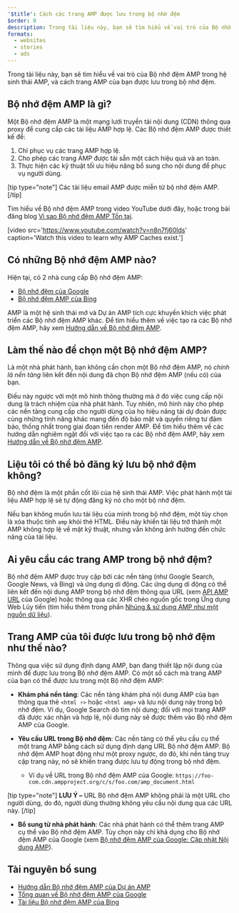 ```yaml
---
'$title': Cách các trang AMP được lưu trong bộ nhớ đệm
$order: 0
description: Trong tài liệu này, bạn sẽ tìm hiểu về vai trò của Bộ nhớ đệm AMP trong hệ sinh thái AMP, và cách trang AMP của bạn được lưu trong bộ nhớ đệm.
formats:
  - websites
  - stories
  - ads
---
```


Trong tài liệu này, bạn sẽ tìm hiểu về vai trò của Bộ nhớ đệm AMP trong hệ sinh thái AMP, và cách trang AMP của bạn được lưu trong bộ nhớ đệm.

## Bộ nhớ đệm AMP là gì?

Một Bộ nhớ đệm AMP là một mạng lưới truyền tải nội dung (CDN) thông qua proxy để cung cấp các tài liệu AMP hợp lệ. Các Bộ nhớ đệm AMP được thiết kế để:

1. Chỉ phục vụ các trang AMP hợp lệ.
2. Cho phép các trang AMP được tải sẵn một cách hiệu quả và an toàn.
3. Thực hiện các kỹ thuật tối ưu hiệu năng bổ sung cho nội dung để phục vụ người dùng.

[tip type="note"] Các tài liệu email AMP được miễn từ bộ nhớ đệm AMP. [/tip]

Tìm hiểu về Bộ nhớ đệm AMP trong video YouTube dưới đây, hoặc trong bài đăng blog [Vì sao Bộ nhớ đệm AMP Tồn tại](https://medium.com/@pbakaus/why-amp-caches-exist-cd7938da2456).

[video src='https://www.youtube.com/watch?v=n8n7fj60lds' caption='Watch this video to learn why AMP Caches exist.']

## Có những Bộ nhớ đệm AMP nào?

Hiện tại, có 2 nhà cung cấp Bộ nhớ đệm AMP:

- [Bộ nhớ đệm của Google](https://developers.google.com/amp/cache/)
- [Bộ nhớ đệm AMP của Bing](https://www.bing.com/webmaster/help/bing-amp-cache-bc1c884c)

AMP là một hệ sinh thái mở và Dự án AMP tích cực khuyến khích việc phát triển các Bộ nhớ đệm AMP khác. Để tìm hiểu thêm về việc tạo ra các Bộ nhớ đệm AMP, hãy xem [Hướng dẫn về Bộ nhớ đệm AMP](https://github.com/ampproject/amphtml/blob/master/spec/amp-cache-guidelines.md).

## Làm thế nào để chọn một Bộ nhớ đệm AMP?

Là một nhà phát hành, bạn không cần chọn một Bộ nhớ đệm AMP, nó _chính là nền tảng_ liên kết đến nội dung đã chọn Bộ nhớ đệm AMP (nếu có) của bạn.

Điều này ngược với một mô hình thông thường mà ở đó việc cung cấp nội dung là trách nhiệm của nhà phát hành. Tuy nhiên, mô hình này cho phép các nền tảng cung cấp cho người dùng của họ hiệu năng tải dự đoán được cùng những tính năng khác mang đến độ bảo mật và quyền riêng tư đảm bảo, thống nhất trong giai đoạn tiền render AMP. Để tìm hiểu thêm về các hướng dẫn nghiêm ngặt đối với việc tạo ra các Bộ nhớ đệm AMP, hãy xem [Hướng dẫn về Bộ nhớ đệm AMP](https://github.com/ampproject/amphtml/blob/master/spec/amp-cache-guidelines.md).

## Liệu tôi có thể bỏ đăng ký lưu bộ nhớ đệm không?

Bộ nhớ đệm là một phần cốt lõi của hệ sinh thái AMP. Việc phát hành một tài liệu AMP hợp lệ sẽ tự động đăng ký nó cho một bộ nhớ đệm.

Nếu bạn không muốn lưu tài liệu của mình trong bộ nhớ đệm, một tùy chọn là xóa thuộc tính `amp` khỏi thẻ HTML. Điều này khiến tài liệu trở thành một AMP không hợp lệ về mặt kỹ thuật, nhưng vẫn không ảnh hưởng đến chức năng của tài liệu.

## Ai yêu cầu các trang AMP trong bộ nhớ đệm?

Bộ nhớ đệm AMP được truy cập bởi các nền tảng (như Google Search, Google News, và Bing) và ứng dụng di động. Các ứng dụng di động có thể liên kết đến nội dung AMP trong bộ nhớ đệm thông qua URL (xem [API AMP URL](https://developers.google.com/amp/cache/use-amp-url) của Google) hoặc thông qua các XHR chéo nguồn gốc trong Ứng dụng Web Lũy tiến (tìm hiểu thêm trong phần [Nhúng & sử dụng AMP như một nguồn dữ liệu](../../../../documentation/guides-and-tutorials/integrate/amp-in-pwa.md)).

<amp-img src="/static/img/docs/platforms_accessing_cache.png" width="1054" height="356" layout="responsive" alt="platforms and mobile apps access cached AMP pages"></amp-img>

## Trang AMP của tôi được lưu trong bộ nhớ đệm như thế nào?

Thông qua việc sử dụng định dạng AMP, bạn đang thiết lập nội dung của mình để được lưu trong Bộ nhớ đệm AMP. Có một số cách mà trang AMP của bạn có thể được lưu trong một Bộ nhớ đệm AMP:

- **Khám phá nền tảng**: Các nền tảng khám phá nội dung AMP của bạn thông qua thẻ `<html ⚡>` hoặc `<html amp>` và lưu nội dung này trong bộ nhớ đệm. Ví dụ, Google Search dò tìm nội dung; đối với mọi trang AMP đã được xác nhận và hợp lệ, nội dung này sẽ được thêm vào Bộ nhớ đệm AMP của Google.

- **Yêu cầu URL trong Bộ nhớ đệm**: Các nền tảng có thể yêu cầu cụ thể một trang AMP bằng cách sử dụng định dạng URL Bộ nhớ đệm AMP. Bộ nhớ đệm AMP hoạt động như một proxy ngược, do đó, khi nền tảng truy cập trang này, nó sẽ khiến trang được lưu tự động trong bộ nhớ đệm.

  - Ví dụ về URL trong Bộ nhớ đệm AMP của Google: `https://foo-com.cdn.ampproject.org/c/s/foo.com/amp_document.html`

[tip type="note"] **LƯU Ý –** URL Bộ nhớ đệm AMP không phải là một URL cho người dùng, do đó, người dùng thường không yêu cầu nội dung qua các URL này. [/tip]

- **Bổ sung từ nhà phát hành**: Các nhà phát hành có thể thêm trang AMP cụ thể vào Bộ nhớ đệm AMP. Tùy chọn này chỉ khả dụng cho Bộ nhớ đệm AMP của Google (xem [Bộ nhớ đệm AMP của Google: Cập nhật Nội dung AMP](https://developers.google.com/amp/cache/update-cache)).

## Tài nguyên bổ sung

- [Hướng dẫn Bộ nhớ đệm AMP của Dự án AMP](https://github.com/ampproject/amphtml/blob/master/spec/amp-cache-guidelines.md)
- [Tổng quan về Bộ nhớ đệm AMP của Google](https://developers.google.com/amp/cache/overview)
- [Tài liệu Bộ nhớ đệm AMP của Bing](https://www.bing.com/webmaster/help/bing-amp-cache-bc1c884c)
